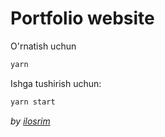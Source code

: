 # Portfolio website

O'rnatish uchun
```bash
yarn
```
Ishga tushirish uchun:
```bash
yarn start
```


_by [ilosrim](https://ilosrim.uz)_
